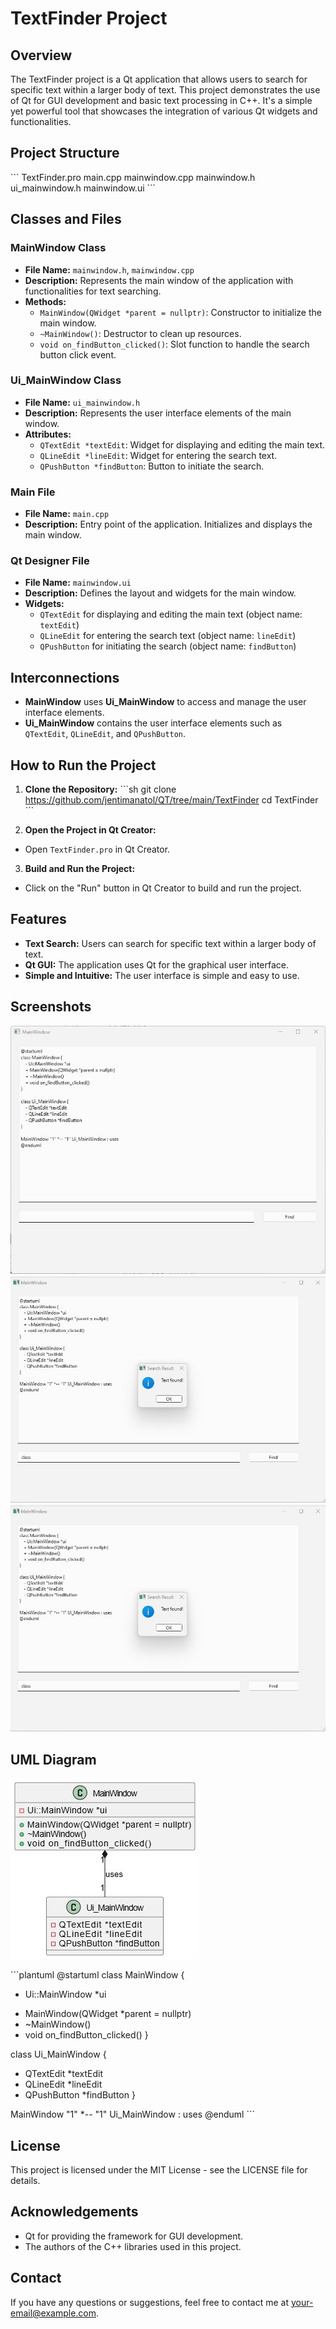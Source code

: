 # TextFinder Project 
 
## Overview 
The TextFinder project is a Qt application that allows users to search for specific text within a larger body of text. This project demonstrates the use of Qt for GUI development and basic text processing in C++. It's a simple yet powerful tool that showcases the integration of various Qt widgets and functionalities. 
 
## Project Structure 
\``` 
TextFinder.pro 
main.cpp 
mainwindow.cpp 
mainwindow.h 
ui_mainwindow.h 
mainwindow.ui 
\``` 
 
## Classes and Files 
 
### MainWindow Class 
- **File Name:** `mainwindow.h`, `mainwindow.cpp` 
- **Description:** Represents the main window of the application with functionalities for text searching. 
- **Methods:** 
  - `MainWindow(QWidget *parent = nullptr)`: Constructor to initialize the main window. 
  - `~MainWindow()`: Destructor to clean up resources. 
  - `void on_findButton_clicked()`: Slot function to handle the search button click event. 
 
### Ui_MainWindow Class 
- **File Name:** `ui_mainwindow.h` 
- **Description:** Represents the user interface elements of the main window. 
- **Attributes:** 
  - `QTextEdit *textEdit`: Widget for displaying and editing the main text. 
  - `QLineEdit *lineEdit`: Widget for entering the search text. 
  - `QPushButton *findButton`: Button to initiate the search. 
 
### Main File 
- **File Name:** `main.cpp` 
- **Description:** Entry point of the application. Initializes and displays the main window. 
 
### Qt Designer File 
- **File Name:** `mainwindow.ui` 
- **Description:** Defines the layout and widgets for the main window. 
- **Widgets:** 
  - `QTextEdit` for displaying and editing the main text (object name: `textEdit`) 
  - `QLineEdit` for entering the search text (object name: `lineEdit`) 
  - `QPushButton` for initiating the search (object name: `findButton`) 
 
## Interconnections 
- **MainWindow** uses **Ui_MainWindow** to access and manage the user interface elements. 
- **Ui_MainWindow** contains the user interface elements such as `QTextEdit`, `QLineEdit`, and `QPushButton`. 
 
## How to Run the Project 
1. **Clone the Repository:** 
  \```sh 
  git clone https://github.com/jentimanatol/QT/tree/main/TextFinder 
  cd TextFinder 
  \``` 
 
2. **Open the Project in Qt Creator:** 
  - Open `TextFinder.pro` in Qt Creator. 
 
3. **Build and Run the Project:** 
  - Click on the "Run" button in Qt Creator to build and run the project. 
 
## Features 
- **Text Search:** Users can search for specific text within a larger body of text. 
- **Qt GUI:** The application uses Qt for the graphical user interface. 
- **Simple and Intuitive:** The user interface is simple and easy to use. 
 
## Screenshots 
![Main Window](https://github.com/jentimanatol/QT/blob/main/TextFinder/AnatolieTextFinder/mainWindow.jpg) 
![Search Result - Text Found](https://github.com/jentimanatol/QT/blob/main/TextFinder/AnatolieTextFinder/SearchResultTextFound.jpg) 
![Search Result - Text Not Found](https://github.com/jentimanatol/QT/blob/main/TextFinder/AnatolieTextFinder/SearchResultTextFound.jpg) 
 
## UML Diagram 

![UML Diagram](https://github.com/jentimanatol/QT/blob/main/TextFinder/AnatolieTextFinder/Untitled%20Diagram.jpg) 


\```plantuml 
@startuml 
class MainWindow { 
- Ui::MainWindow *ui 
+ MainWindow(QWidget *parent = nullptr) 
+ ~MainWindow() 
+ void on_findButton_clicked() 
} 
 
class Ui_MainWindow { 
- QTextEdit *textEdit 
- QLineEdit *lineEdit 
- QPushButton *findButton 
} 
 
MainWindow "1" *-- "1" Ui_MainWindow : uses 
@enduml 
\``` 
 
## License 
This project is licensed under the MIT License - see the LICENSE file for details. 
 
## Acknowledgements 
- Qt for providing the framework for GUI development. 
- The authors of the C++ libraries used in this project. 
 
## Contact 
If you have any questions or suggestions, feel free to contact me at [your-email@example.com](mailto:your-email@example.com). 
